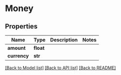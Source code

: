 # Money

## Properties
Name | Type | Description | Notes
------------ | ------------- | ------------- | -------------
**amount** | **float** |  | 
**currency** | **str** |  | 

[[Back to Model list]](../README.md#documentation-for-models) [[Back to API list]](../README.md#documentation-for-api-endpoints) [[Back to README]](../README.md)


